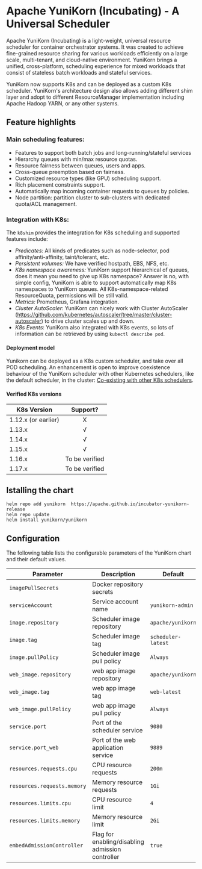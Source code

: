 <!--
 * Licensed to the Apache Software Foundation (ASF) under one
 * or more contributor license agreements.  See the NOTICE file
 * distributed with this work for additional information
 * regarding copyright ownership.  The ASF licenses this file
 * to you under the Apache License, Version 2.0 (the
 * "License"); you may not use this file except in compliance
 * with the License.  You may obtain a copy of the License at
 *
 *     http://www.apache.org/licenses/LICENSE-2.0
 *
 * Unless required by applicable law or agreed to in writing, software
 * distributed under the License is distributed on an "AS IS" BASIS,
 * WITHOUT WARRANTIES OR CONDITIONS OF ANY KIND, either express or implied.
 * See the License for the specific language governing permissions and
 * limitations under the License.
 -->
# Apache YuniKorn (Incubating) - A Universal Scheduler

Apache YuniKorn (Incubating) is a light-weight, universal resource scheduler for container orchestrator systems.
It was created to achieve fine-grained resource sharing for various workloads efficiently on a large scale, multi-tenant,
and cloud-native environment. YuniKorn brings a unified, cross-platform, scheduling experience for mixed workloads that consist
of stateless batch workloads and stateful services. 

YuniKorn now supports K8s and can be deployed as a custom K8s scheduler. YuniKorn's architecture design also allows adding different
shim layer and adopt to different ResourceManager implementation including Apache Hadoop YARN, or any other systems. 

## Feature highlights

### Main scheduling features:

- Features to support both batch jobs and long-running/stateful services
- Hierarchy queues with min/max resource quotas.
- Resource fairness between queues, users and apps.
- Cross-queue preemption based on fairness.
- Customized resource types (like GPU) scheduling support.
- Rich placement constraints support.
- Automatically map incoming container requests to queues by policies. 
- Node partition: partition cluster to sub-clusters with dedicated quota/ACL management.

### Integration with K8s:

The `k8shim` provides the integration for K8s scheduling and supported features include: 

- _Predicates:_ All kinds of predicates such as node-selector, pod affinity/anti-affinity, taint/tolerant, etc.
- _Persistent volumes:_ We have verified hostpath, EBS, NFS, etc. 
- _K8s namespace awareness:_ YuniKorn support hierarchical of queues, does it mean you need to give up K8s namespace? Answer is no, with simple config, YuniKorn is able to 
 support automatically map K8s namespaces to YuniKorn queues. All K8s-namespace-related ResourceQuota, permissions will be still valid.
- _Metrics:_ Prometheus, Grafana integration.
- _Cluster AutoScaler_: YuniKorn can nicely work with Cluster AutoScaler (https://github.com/kubernetes/autoscaler/tree/master/cluster-autoscaler) to drive cluster scales up and down.
- _K8s Events_: YuniKorn also integrated with K8s events, so lots of information can be retrieved by using `kubectl describe pod`.

#### Deployment model
Yunikorn can be deployed as a K8s custom scheduler, and take over all POD scheduling. 
An enhancement is open to improve coexistence behaviour of the YuniKorn scheduler with other Kubernetes schedulers,
like the default scheduler, in the cluster: [Co-existing with other K8s schedulers](https://issues.apache.org/jira/browse/YUNIKORN-16). 
 
#### Verified K8s versions 

| K8s Version   | Support?  |
| ------------- |:-------------:|
| 1.12.x (or earlier) | X |
| 1.13.x | √ |
| 1.14.x | √ |
| 1.15.x | √ |
| 1.16.x | To be verified |
| 1.17.x | To be verified |

## Istalling the chart
```
helm repo add yunikorn  https://apache.github.io/incubator-yunikorn-release
helm repo update 
helm install yunikorn/yunikorn
```
## Configuration
The following table lists the configurable parameters of the YuniKorn chart and their default values.

| Parameter                         | Description                                                    | Default                                     |
| ---                               | ---                                                            | ---                                         |
| `imagePullSecrets`                | Docker repository secrets                                      | ` `  
| `serviceAccount`                  | Service account name                                           | `yunikorn-admin`  
| `image.repository`                | Scheduler image repository                                     | `apache/yunikorn` 
| `image.tag`                       | Scheduler image tag                                            | `scheduler-latest` 
| `image.pullPolicy`                | Scheduler image pull policy                                    | `Always`  
| `web_image.repository`            | web app image repository                                       | `apache/yunikorn` 
| `web_image.tag`                   | web app image tag                                              | `web-latest` 
| `web_image.pullPolicy`            | web app image pull policy                                      | `Always`  
| `service.port`                    | Port of the scheduler service                                  | `9080` 
| `service.port_web`                | Port of the web application service                            | `9889`  
| `resources.requests.cpu`          | CPU resource requests                                          | `200m`  
| `resources.requests.memory`       | Memory resource requests                                       | `1Gi`  
| `resources.limits.cpu`            | CPU resource limit                                             | `4`  
| `resources.limits.memory`         | Memory resource limit                                          | `2Gi` 
| `embedAdmissionController`        | Flag for enabling/disabling admission controller               | `true` 



